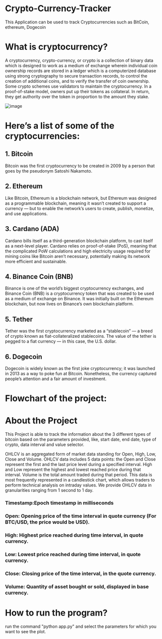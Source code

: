 # Crypto-Currency-Tracker
This Application can be used to track Cryptocurrencies such as BitCoin, ethereum, Dogecoin

# What is cryptocurrency?
A cryptocurrency, crypto-currency, or crypto is a collection of binary data which is designed to work as a medium of exchange wherein individual coin ownership records are stored in a ledger which is a computerized database using strong cryptography to secure transaction records, to control the creation of additional coins, and to verify the transfer of coin ownership. Some crypto schemes use validators to maintain the cryptocurrency. In a proof-of-stake model, owners put up their tokens as collateral. In return, they get authority over the token in proportion to the amount they stake.

![image](https://user-images.githubusercontent.com/68856803/137439295-f7c9c1ae-7513-4aa2-bc70-7f56f79b0a6e.png)

# Here’s a list of some of the cryptocurrencies:
## 1. Bitcoin

Bitcoin was the first cryptocurrency to be created in 2009 by a person that goes by the pseudonym Satoshi Nakamoto. 

## 2. Ethereum

Like Bitcoin, Ethereum is a blockchain network, but Ethereum was designed as a programmable blockchain, meaning it wasn’t created to support a currency — but to enable the network’s users to create, publish, monetize, and use applications.

## 3. Cardano (ADA)

Cardano bills itself as a third-generation blockchain platform, to cast itself as a next-level player. Cardano relies on proof-of-stake (PoS), meaning that the complicated PoW calculations and high electricity usage required for mining coins like Bitcoin aren’t necessary, potentially making its network more efficient and sustainable.

## 4. Binance Coin (BNB)

Binance is one of the world’s biggest cryptocurrency exchanges, and Binance Coin (BNB) is a cryptocurrency token that was created to be used as a medium of exchange on Binance. It was initially built on the Ethereum blockchain, but now lives on Binance’s own blockchain platform.

## 5. Tether

Tether was the first cryptocurrency marketed as a “stablecoin” — a breed of crypto known as fiat-collateralized stablecoins. The value of the tether is pegged to a fiat currency — in this case, the U.S. dollar.

## 6. Dogecoin

Dogecoin is widely known as the first joke cryptocurrency; it was launched in 2013 as a way to poke fun at Bitcoin. Nonetheless, the currency captured people’s attention and a fair amount of investment.

# Flowchart of the project:

# About the Project
This Project is able to track the information about the 3 different types of bitcoin based on the parameters provided, like, start date, end date, type of crypto, data interval and value selector.

OHLCV is an aggregated form of market data standing for Open, High, Low, Close and Volume. OHLCV data includes 5 data points: the Open and Close represent the first and the last price level during a specified interval. High and Low represent the highest and lowest reached price during that interval. Volume is the total amount traded during that period. This data is most frequently represented in a candlestick chart, which allows traders to perform technical analysis on intraday values. We provide OHLCV data in granularities ranging from 1 second to 1 day. 

### Timestamp:Epoch timestamp in milliseconds

### Open: Opening price of the time interval in quote currency (For BTC/USD, the price would be USD).

### High:	Highest price reached during time interval, in quote currency.

### Low: Lowest price reached during time interval, in quote currency.

### Close:	Closing price of the time interval, in the quote currency. 

### Volume: Quantity of asset bought or sold, displayed in base currency.
 
# How to run the program?
run the command "python app.py" and select the parameters for which you want to see the plot.
